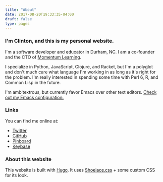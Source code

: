```yaml
---
title: "About"
date: 2017-08-20T19:33:35-04:00
draft: false
type: pages
---
```


### I'm Clinton, and this is my personal website.

I'm a software developer and educator in Durham, NC. I am a co-founder and the CTO of [Momentum Learning](http://momentumlearn.com/).

I specialize in Python, JavaScript, Clojure, and Racket, but I'm a polyglot and don't much care what language I'm working in as long as it's right for the problem. I'm really interested in spending some time with Perl 6, R, and Common Lisp in the future.

I'm ambitextrous, but currently favor Emacs over other text editors. [Check out my Emacs configuration.](https://github.com/cndreisbach/emacs.d)

### Links

You can find me online at:

* [Twitter](https://twitter.com/cndreisbach)
* [GitHub](https://github.com/cndreisbach/)
* [Pinboard](https://pinboard.in/u:crnixon/)
* [Keybase](https://keybase.io/cndreisbach)


### About this website

This website is built with [Hugo](https://gohugo.io/). It uses [Shoelace.css](https://shoelace.style/) + some custom CSS for its look.
